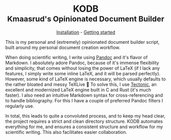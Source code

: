 <h1 align="center">KODB<br>
    <sup>Kmaasrud's Opinionated Document Builder</sup>
</h2>

<p align="center"><a href="https://github.com/kmaasrud/kodb/wiki/Installation">Installation</a> - <a href="https://github.com/kmaasrud/kodb/wiki/Creating-a-document">Getting started</a></p>

This is my personal and (extremely) opinionated document builder script, built around my personal document creation workflow.

When doing scientific writing, I write using [Pandoc](https://pandoc.org/) and it's flavor of Markdown. I absolutely adore Pandoc, because of it's immense flexibility and simplicity, that comes without losing the power of LaTeX (if I lack any features, I simply write some inline LaTeX, and it will be parsed perfectly). However, some kind of LaTeX engine is necessary, which usually defaults to the rather bloated and messy TeXLive :vomiting_face: To solve this, I use [Tectonic](https://tectonic-typesetting.github.io/en-US/), an excellent and modernized LaTeX engine built in C and Rust (it's much faster). I also need an intuitive Markdown syntax for cross-referencing and to handle bibliography. For this I have a couple of preferred Pandoc filters I regularly use.

In total, this leads to quite a convoluted process, and to keep my head clear, the project requires a strict and clean directory structure. KODB automates everything for me, and ensures a consistent structure and workflow for my scientific writing. This also facilitates easier collaboration.
